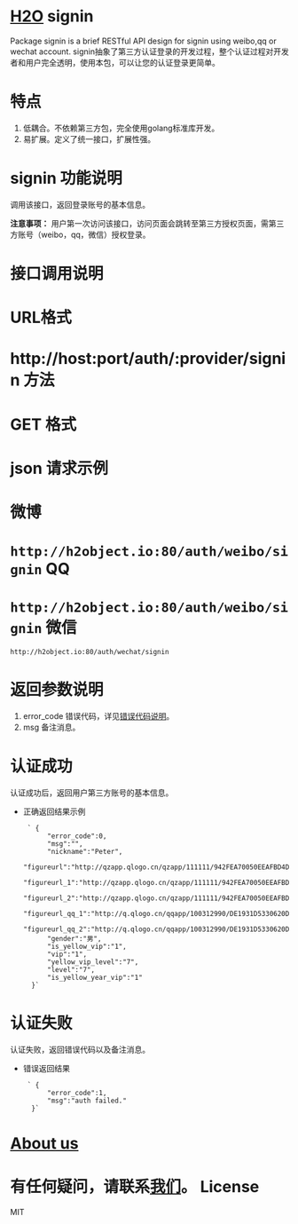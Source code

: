 [H2O](http://h2object.io) signin
=

Package signin is a brief RESTful API design for signin using weibo,qq or wechat account.
signin抽象了第三方认证登录的开发过程，整个认证过程对开发者和用户完全透明，使用本包，可以让您的认证登录更简单。

特点
==
1. 低耦合。不依赖第三方包，完全使用golang标准库开发。
2. 易扩展。定义了统一接口，扩展性强。

signin 功能说明
==
调用该接口，返回登录账号的基本信息。

**注意事项：**  用户第一次访问该接口，访问页面会跳转至第三方授权页面，需第三方账号（weibo，qq，微信）授权登录。

接口调用说明
==
URL格式
===
http://host:port/auth/:provider/signin
方法
===
GET
格式
===
json
请求示例
===
微博
====
`http://h2object.io:80/auth/weibo/signin`
QQ
====
`http://h2object.io:80/auth/weibo/signin`
微信
====
`http://h2object.io:80/auth/wechat/signin`

返回参数说明
===
1.  error_code				错误代码，详见[错误代码说明](http://h2object.io)。
2. msg			备注消息。

认证成功
====
认证成功后，返回用户第三方账号的基本信息。
* 正确返回结果示例

       ` {
	        "error_code":0,
	        "msg":"",
	        "nickname":"Peter",
	        "figureurl":"http://qzapp.qlogo.cn/qzapp/111111/942FEA70050EEAFBD4DCE2C1FC775E56/30",
	        "figureurl_1":"http://qzapp.qlogo.cn/qzapp/111111/942FEA70050EEAFBD4DCE2C1FC775E56/50",
	        "figureurl_2":"http://qzapp.qlogo.cn/qzapp/111111/942FEA70050EEAFBD4DCE2C1FC775E56/100",
	        "figureurl_qq_1":"http://q.qlogo.cn/qqapp/100312990/DE1931D5330620DBD07FB4A5422917B6/40",
	        "figureurl_qq_2":"http://q.qlogo.cn/qqapp/100312990/DE1931D5330620DBD07FB4A5422917B6/100",
	        "gender":"男",
	        "is_yellow_vip":"1",
	        "vip":"1",
	        "yellow_vip_level":"7",
	        "level":"7",
	        "is_yellow_year_vip":"1"
        }`

认证失败
====
认证失败，返回错误代码以及备注消息。
* 错误返回结果

       ` {
	        "error_code":1,
	        "msg":"auth failed."
        }`


        
[About us](http://h2object.io/about.md)
==
有任何疑问，请联系[我们](http://h2object.io/about.md)。
License
==
MIT